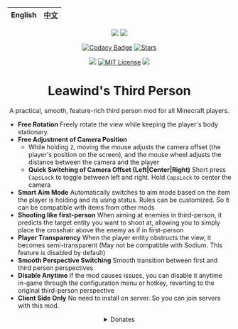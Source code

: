 <div align=center>

| English | [中文](./README-ZH.md) |
| ------- | ---------------------- |

[![](https://img.shields.io/curseforge/dt/930880?style=flat&logo=curseforge&color=F1643%5E&cacheSeconds=3600&label=Downloads)](https://www.curseforge.com/minecraft/mc-mods/leawind-third-person)
[![](https://img.shields.io/modrinth/dt/S3D3QF0M?style=flat&logo=modrinth&color=17B85A&cacheSeconds=3600&label=Downloads)](https://modrinth.com/mod/leawind-third-person)

[![Codacy Badge](https://img.shields.io/codacy/grade/41e70a17218c4773aefb62382b9547a6)](https://app.codacy.com/gh/Leawind/Third-Person/dashboard?utm_source=gh&utm_medium=referral&utm_content=&utm_campaign=Badge_grade)
[![Stars](https://img.shields.io/github/stars/LEAWIND/Third-Person?style=flat&logo=github&color=daaa3f)](https://github.com/LEAWIND/Third-Person)

[![](https://img.shields.io/github/last-commit/LEAWIND/Third-Person?logo=github)](https://github.com/LEAWIND/Third-Person)
[![MIT License](https://img.shields.io/badge/license-MIT-blue.svg)](https://github.com/LEAWIND/Third-Person?tab=MIT-1-ov-file)
[![](https://img.shields.io/github/deployments/LEAWIND/Third-Person/github-pages?style=flat&logo=github&label=Documentation&cacheSeconds=900)](https://leawind.github.io/Third-Person/en-US/?autolang)

# Leawind's Third Person

A practical, smooth, feature-rich third person mod for all Minecraft players.

</div>

-   **Free Rotation** Freely rotate the view while keeping the player's body stationary.
-   **Free Adjustment of Camera Position**
    -   While holding `Z`, moving the mouse adjusts the camera offset (the player's position on the screen), and the mouse wheel adjusts the distance between the camera and the player
    -   **Quick Switching of Camera Offset (Left|Center|Right)** Short press `CapsLock` to toggle between left and right. Hold `CapsLock` to center the camera
-   **Smart Aim Mode** Automatically switches to aim mode based on the item the player is holding and its using status. Rules can be customized. So it can be compatible with items from other mods
-   **Shooting like first-person** When aiming at enemies in third-person, it predicts the target entity you want to shoot at, allowing you to simply place the crosshair above the enemy as if in first-person
-   **Player Transparency** When the player entity obstructs the view, it becomes semi-transparent (May not be compatible with Sodium. This feature is disabled by default)
-   **Smooth Perspective Switching** Smooth transition between first and third person perspectives
-   **Disable Anytime** If the mod causes issues, you can disable it anytime in-game through the configuration menu or hotkey, reverting to the original third-person perspective
-   **Client Side Only** No need to install on server. So you can join servers with this mod.

<div align=center>
<details>
<summary>Donates</summary>

<img src=https://github.com/Leawind/Third-Person/raw/gh-pages/docs/public/donate/IHY-216.jpg width=648/>

> <details>
>
> <summary>Donate using Wechat</summary>
>
> <img src=https://github.com/Leawind/Third-Person/raw/gh-pages/docs/public/donate/wechat.jpg width=320 />
>
> </details>

> <details>
> <summary>Other ways</summary>
>
> [Buy Me a Coffee](https://www.buymeacoffee.com/leawind)  
> [Afdian (爱发电)](https://afdian.com/a/Leawind)
>
> </details>

</details>
</div>

